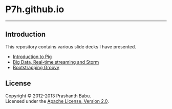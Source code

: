 # P7h.github.io
----------

## Introduction
This repository contains various slide decks I have presented.<br>

- [Introduction to Pig](https://raw.github.com/P7h/P7h.github.io/master/5thElephant_2012__Pig.pdf "Introduction to Pig")
- [Big Data, Real-time streaming and Storm](https://raw.github.com/P7h/P7h.github.io/master/5thElephant_2013__Storm.pdf "Big Data, Real-time streaming and Storm")
- [Bootstrapping Groovy](http://P7h.github.io/Groovy "Bootstrapping Groovy")


## License
Copyright &copy; 2012-2013 Prashanth Babu.<br>
Licensed under the [Apache License, Version 2.0](http://www.apache.org/licenses/LICENSE-2.0).
